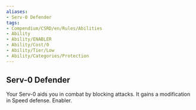 ```yaml
---
aliases:
- Serv-0 Defender
tags:
- Compendium/CSRD/en/Rules/Abilities
- Ability
- Ability/ENABLER
- Ability/Cost/0
- Ability/Tier/Low
- Ability/Categories/Protection
---
```


  
## Serv-0 Defender  
Your Serv-0 aids you in combat by blocking attacks. It gains a modification in Speed defense. Enabler.
